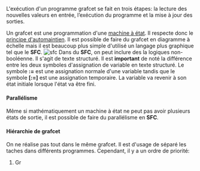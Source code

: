L'exécution d'un programme grafcet se fait en trois étapes: la lecture des nouvelles valeurs en entrée, l’exécution du programme et la mise à jour des sorties.

Un grafcet est une programmation d'une [machine à état](../Projet/Machine%20à%20état.md). Il respecte donc le [principe d'automaintien](../Projet/Machine%20à%20état.md#Principe%20d'auto-maintien). Il est possible de faire du grafcet en diagramme à échelle mais il est beaucoup plus simple d'utilisé un langage plus graphique tel que le **SFC**. ![sfc](Images/sfc.png)
Dans du **SFC**, on peut inclure des la logiques non-booléenne. Il s'agit de texte structuré. Il est **important** de noté la différence entre les deux symboles d'assignation de variable en texte structuré. Le symbole **:=** est une assignation normale d'une variable tandis que le symbole **[:=]** est une assignation temporaire. La variable va revenir à son état initiale lorsque l'état va être fini.
#### Parallélisme
Même si mathématiquement un machine à état ne peut pas avoir plusieurs états de sortie, il est possible de faire du parallélisme en **SFC**.

#### Hiérarchie de grafcet
On ne réalise pas tout dans le même grafcet. Il est d'usage de séparé les taches dans différents programmes. Cependant, il y a un ordre de priorité:
1. Gr